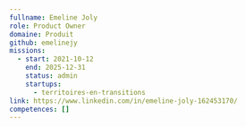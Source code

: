 ```yaml
---
fullname: Emeline Joly
role: Product Owner
domaine: Produit
github: emelinejy
missions:
  - start: 2021-10-12
    end: 2025-12-31
    status: admin
    startups:
      - territoires-en-transitions
link: https://www.linkedin.com/in/emeline-joly-162453170/
competences: []
---
```

